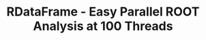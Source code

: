---
layout: default
title: RDataFrame - Easy Parallel ROOT Analysis at 100 Threads
authors: Danilo Piparo, Philippe Canal, Enrico Guiraud, Xavier Valls Pla, Gerardo Ganis, Guilherme Amadio, Axel Naumann and Enric Tejedor
publication: 23rd International Conference on Computing in High Energy and Nuclear Physics (CHEP 2018)
year: 2019
type: RDF
doi: 10.1051/epjconf/201921406029
---